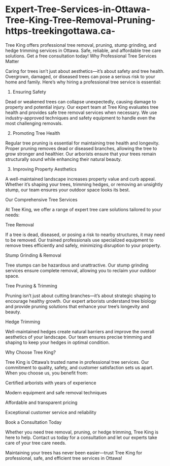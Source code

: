 # Expert-Tree-Services-in-Ottawa-Tree-King-Tree-Removal-Pruning-https-treekingottawa.ca-
 Tree King offers professional tree removal, pruning, stump grinding, and hedge trimming services in Ottawa. Safe, reliable, and affordable tree care solutions. Get a free consultation today! Why Professional Tree Services Matter

Caring for trees isn’t just about aesthetics—it’s about safety and tree health. Overgrown, damaged, or diseased trees can pose a serious risk to your home and family. Here’s why hiring a professional tree service is essential:

1. Ensuring Safety

Dead or weakened trees can collapse unexpectedly, causing damage to property and potential injury. Our expert team at Tree King evaluates tree health and provides safe tree removal services when necessary. We use industry-approved techniques and safety equipment to handle even the most challenging removals.

2. Promoting Tree Health

Regular tree pruning is essential for maintaining tree health and longevity. Proper pruning removes dead or diseased branches, allowing the tree to grow stronger and healthier. Our arborists ensure that your trees remain structurally sound while enhancing their natural beauty.

3. Improving Property Aesthetics

A well-maintained landscape increases property value and curb appeal. Whether it’s shaping your trees, trimming hedges, or removing an unsightly stump, our team ensures your outdoor space looks its best.

Our Comprehensive Tree Services

At Tree King, we offer a range of expert tree care solutions tailored to your needs:

Tree Removal

If a tree is dead, diseased, or posing a risk to nearby structures, it may need to be removed. Our trained professionals use specialized equipment to remove trees efficiently and safely, minimizing disruption to your property.

Stump Grinding & Removal

Tree stumps can be hazardous and unattractive. Our stump grinding services ensure complete removal, allowing you to reclaim your outdoor space.

Tree Pruning & Trimming

Pruning isn’t just about cutting branches—it’s about strategic shaping to encourage healthy growth. Our expert arborists understand tree biology and provide pruning solutions that enhance your tree’s longevity and beauty.

Hedge Trimming

Well-maintained hedges create natural barriers and improve the overall aesthetics of your landscape. Our team ensures precise trimming and shaping to keep your hedges in optimal condition.

Why Choose Tree King?

Tree King is Ottawa’s trusted name in professional tree services. Our commitment to quality, safety, and customer satisfaction sets us apart. When you choose us, you benefit from:

Certified arborists with years of experience

Modern equipment and safe removal techniques

Affordable and transparent pricing

Exceptional customer service and reliability

Book a Consultation Today

Whether you need tree removal, pruning, or hedge trimming, Tree King is here to help. Contact us today for a consultation and let our experts take care of your tree care needs.

Maintaining your trees has never been easier—trust Tree King for professional, safe, and efficient tree services in Ottawa!

